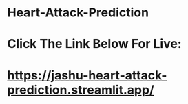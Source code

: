 # Heart-Attack-Prediction
# Click The Link Below For Live: 
# https://jashu-heart-attack-prediction.streamlit.app/
